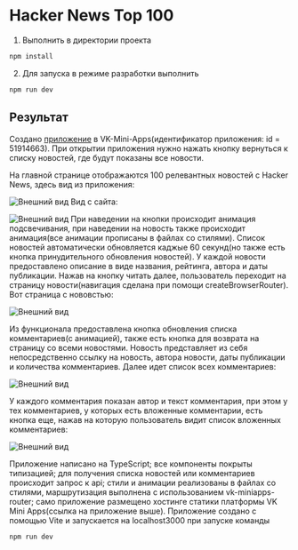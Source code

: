 # Hacker News Top 100
1. Выполнить в директории проекта

```bash
npm install
```

2. Для запуска в режиме разработки выполнить

```bash
npm run dev
```

## Результат
Создано [приложение](https://vk.com/app51914663#/) в VK-Mini-Apps(идентификатор приложения: id = 51914663). При открытии приложения нужно нажать кнопку вернуться к списку новостей, где будут показаны все новости.

На главной странице отображаются 100 релевантных новостей с Hacker News, здесь вид из приложения:

![Внешний вид](https://sun9-77.userapi.com/impg/YcKA0MvF13d6N07NwkQTDib4JP2YpKy3GUsWkA/f8M2wQ5V2qU.jpg?size=1376x835&quality=96&sign=6d848e8e173d21865e99067efa75ba19&type=album)
Вид с сайта:

![Внешний вид](https://sun9-72.userapi.com/impg/QQGOjmTrk5ixX7BRqoRXya0hG18aihG03cFc7g/EpR791r6rfs.jpg?size=1662x907&quality=96&sign=0ffce53d128943aa82efd2f613d6347c&type=album)
При наведении на кнопки происходит анимация подсвечивания, при наведении на новость также происходит анимация(все анимации прописаны в файлах со стилями). Список новостей автоматически обновляется каджые 60 секунд(но также есть кнопка принудительного обновления новостей). У каждой новости предоставлено описание в виде названия, рейтинга, автора и даты публикации. Нажав на кнопку читать далее, пользователь переходит на страницу новости(навигация сделана при помощи createBrowserRouter). Вот страница с нововстью:

![Внешний вид](https://sun9-29.userapi.com/impg/qkOpcqUY_AyI4acLGUMf6fiE8uEDZyWIg_ZHzQ/d-bxPolpokg.jpg?size=1827x920&quality=96&sign=d82c4572392e5f6e203aadafeb1354ad&type=album)

Из функционала предоставлена кнопка обновления списка комментариев(с анимацией), также есть кнопка для возврата на страницу со всеми новостями. Новость представляет из себя непосредственно ссылку на новость, автора новости, даты публикации и количества комментариев. Далее идет список всех комментариев:

![Внешний вид](https://sun9-17.userapi.com/impg/d8GPvi5Ox83dOEpra5KkAnkrJ1LwPI22XBbOZw/GC0V4tcKcFA.jpg?size=1842x893&quality=96&sign=21ed105b06161ebd6b035e69e4d9bf3d&type=album)

У каждого комментария показан автор и текст комментария, при этом у тех комментариев, у которых есть вложенные комментарии, есть кнопка еще, нажав на которую пользователь видит список вложенных комментариев:

![Внешний вид](https://sun1-16.userapi.com/impg/hBE129an56vVWFENeahH0fav-1JEHS7Fuy5Xfw/5YLRNeBEiOU.jpg?size=1847x780&quality=96&sign=db7bafdd0bf6006e0ae06226f4dc8f0d&type=album)

Приложение написано на TypeScript; все компоненты покрыты типизацией; для получения списка новостей или комментариев происходит запрос к api; стили и анимации реализованы в файлах со стилями, маршрутизация выполнена с использованием vk-miniapps-router; само приложение размещено хостинге статики платформы VK Mini Apps(ссылка на приложение выше). Приложение создано с помощью Vite и запускается на localhost3000 при запуске команды
```
npm run dev
```
